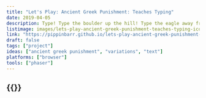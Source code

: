 ```yaml
---
title: "Let's Play: Ancient Greek Punishment: Teaches Typing"
date: 2019-04-05
description: Type! Type the boulder up the hill! Type the eagle away from your liver! Type, damn you! It’s Mavis Beacon Teaches Typing in the depths of Hades! Feel the burn of your repetitive strain injuries!
listimage: images/lets-play-ancient-greek-punishment-teaches-typing-icon.png
link: "https://pippinbarr.github.io/lets-play-ancient-greek-punishment-teaches-typing/info/"
draft: false
tags: ["project"]
ideas: ["ancient greek punishment", "variations", "text"]
platforms: ["browser"]
tools: ["phaser"]
---
```


## {{<param title >}}
